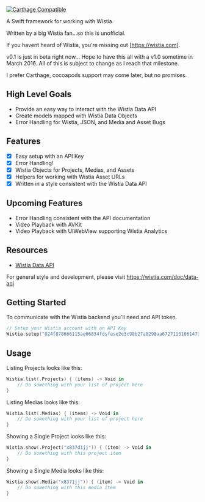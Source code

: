 
[![Carthage Compatible](https://img.shields.io/badge/Carthage-compatible-4BC51D.svg?style=flat)](https://github.com/Carthage/Carthage)
 
A Swift framework for working with Wistia. 

Written by a big Wistia fan...so this is unofficial.

If you havent heard of Wistia, you're missing out [https://wistia.com].

v0.1 is just in beta right now... Hope to have this all with a v1.0 sometime in March 2016. All of this is subject to change as I reach that milestone.

I prefer Carthage, cocoapods support may come later, but no promises. 

## High Level Goals

- Provide an easy way to interact with the Wistia Data API
- Create models mapped with Wistia Data Objects
- Error Handling for Wistia, JSON, and Media and Asset Bugs 

## Features

- [x] Easy setup with an API Key
- [x] Error Handling!
- [x] Wistia Objects for Projects, Medias, and Assets
- [x] Helpers for working with Wistia Asset URLs
- [x] Written in a style consistent with the Wistia Data API

## Upcoming Features

- Error Handling consistent with the API documentation
- Video Playback with AVKit
- Video Playback with UIWebView supporting Wistia Analytics

## Resources

- [Wistia Data API](https://wistia.com/doc/data-api)

For general style and development, please visit https://wistia.com/doc/data-api

## Getting Started

To communicate with the Wistia backend you'll need and API token.

```swift
// Setup your Wistia account with an API Key
Wistia.setup("024f878666115ae66834fdsfase2e3c98b27a0298aa672711310614735")
```

## Usage

Listing Projects looks like this:

```swift
Wistia.list(.Projects) { (items) -> Void in
    // Do something with your list of project here
}
```

Listing Medias looks like this:

```swift
Wistia.list(.Medias) { (items) -> Void in
    // Do something with your list of project here
}
```

Showing a Single Project looks like this:

```swift
Wistia.show(.Project("x837d1jj")) { (item) -> Void in
    // Do something with this project item
}
```

Showing a Single Media looks like this:

```swift
Wistia.show(.Media("x8371jj")) { (item) -> Void in
    // Do something with this media item
}
```
